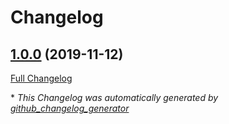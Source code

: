 # Changelog

## [1.0.0](https://github.com/autosuite/autoversion/tree/1.0.0) (2019-11-12)

[Full Changelog](https://github.com/autosuite/autoversion/compare/27ebe636aae07046246148c129133db336ac3182...1.0.0)

\* *This Changelog was automatically generated by [github_changelog_generator](https://github.com/github-changelog-generator/github-changelog-generator)*
